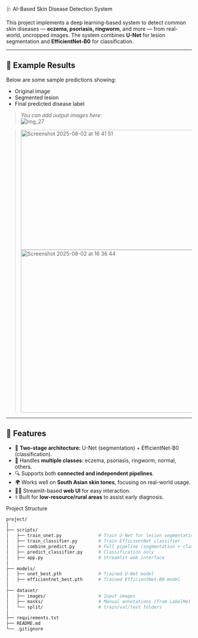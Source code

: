 🩺 AI-Based Skin Disease Detection System

This project implements a deep learning-based system to detect common skin diseases — **eczema, psoriasis, ringworm**, and more — from real-world, uncropped images. The system combines **U-Net** for lesion segmentation and **EfficientNet-B0** for classification.

---

## 📸 Example Results

Below are some sample predictions showing:
- Original image
- Segmented lesion
- Final predicted disease label

> _You can add output images here:_  
> ![img_27](https://github.com/user-attachments/assets/70508e2f-bb0f-4e35-8796-f0e751198610)

> <img width="499" height="325" alt="Screenshot 2025-08-02 at 16 41 51" src="https://github.com/user-attachments/assets/ee7adb34-6221-4971-a70d-37a8a8d6b69f" />
><img width="1004" height="441" alt="Screenshot 2025-08-02 at 16 36 44" src="https://github.com/user-attachments/assets/e508d6a4-c159-4ae0-a6e6-246c9324dc15" />

 


---

## 🚀 Features

- 🧠 **Two-stage architecture:** U-Net (segmentation) + EfficientNet-B0 (classification).
- 🧪 Handles **multiple classes**: eczema, psoriasis, ringworm, normal, others.
- 🔍 Supports both **connected and independent pipelines**.
- 🌍 Works well on **South Asian skin tones**, focusing on real-world usage.
- 🧑‍💻 Streamlit-based **web UI** for easy interaction.
- ⚕️ Built for **low-resource/rural areas** to assist early diagnosis.

Project Structure

```bash
project/
│
├── scripts/
│   ├── train_unet.py              # Train U-Net for lesion segmentation
│   ├── train_classifier.py        # Train EfficientNet classifier
│   ├── combine_predict.py         # Full pipeline (segmentation + classification)
│   ├── predict_classifier.py      # Classification only
│   ├── app.py                     # Streamlit web interface
│
├── models/
│   ├── unet_best.pth              # Trained U-Net model
│   ├── efficientnet_best.pth      # Trained EfficientNet-B0 model
│
├── dataset/
│   ├── images/                    # Input images
│   ├── masks/                     # Manual annotations (from LabelMe)
│   └── split/                     # train/val/test folders
│
├── requirements.txt
├── README.md
└── .gitignore

